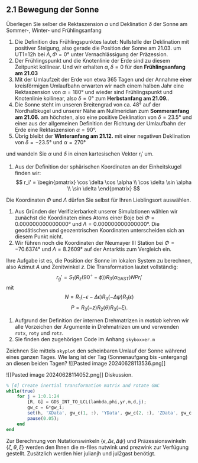 ## 2.1 Bewegung der Sonne

Überlegen Sie selber die Rektaszension $\alpha$ und Deklination $\delta$ der Sonne am Sommer-, Winter- und Frühlingsanfang

1. Die Definition des Frühlingspunktes lautet: Nullstelle der Deklination mit positiver Steigung, also gerade die Position der Sonne am 21.03. um UT1=12h bei $\Lambda,\Phi=0°$ unter Vernachlässigung der Präzession. 
2. Der Frühlingspunkt und die Knotenlinie der Erde sind zu diesem Zeitpunkt kollinear. Und wir erhalten $\alpha, \delta=0$ für den **Frühlingsanfang am 21.03**
3. Mit der Umlaufzeit der Erde von etwa 365 Tagen und der Annahme einer kreisförmigen Umlaufbahn erwarten wir nach einem halben Jahr eine Rektaszension von $\alpha=180°$ und wieder sind Frühlingspunkt und Knotenlinie kollinear, also $\delta=0°$ zum **Herbstanfang am 21.09.**.
4. Die Sonne steht im unseren Breitengrad von ca. 48° auf der Nordhalbkugel und unserer Nähe am Nullmeridian zum **Sommeranfang am 21.06.** am höchsten, also eine positive Deklination von $\delta=23.5°$ und einer aus der allgemeinen Definition der Richtung der Umlaufbahn der Erde eine Rektaszension $\alpha=90°$.
5. Übrig bleibt der **Winteranfang am 21.12.** mit einer negativen Deklination von $\delta=-23.5°$ und $\alpha=270°$

und wandeln Sie $\alpha$ und $\delta$ in einen kartesischen Vektor $r_i'$ um. 

1. Aus der Definition der sphärischen Koordinaten an der Einheitskugel finden wir:
$$
r_i' = \begin{pmatrix}
\cos \delta \cos \alpha \\
\cos \delta \sin \alpha \\
\sin \delta
\end{pmatrix}
$$

Die Koordinaten $\Phi$ und $\Lambda$ dürfen Sie selbst für Ihren Lieblingsort auswählen. 

1. Aus Gründen der Verifizierbarkeit unserer Simulationen wählen wir zunächst die Koordinaten eines Atoms einer Boje bei $\Phi=0.000000000000000°$ und $\Lambda=0.000000000000000°$. Die geodätischen und geozentrischen Koordinaten unterscheiden sich an diesem Punkt nicht. 
2. Wir führen noch die Koordinaten der Neumayer III Station bei $\Phi=-70.6374°$ und $\Lambda=8.2609°$ auf der Antarktis zum Vergleich ein.

Ihre Aufgabe ist es, die Position der Sonne im lokalen System zu berechnen, also Azimut $A$ und Zenitwinkel $z$. Die Transformation lautet vollständig:
$$ r_g' = S_1 (R_z(90^\circ - \phi)) R_3 (\alpha_{\text{GAST}}) N P r_i' $$
mit
$$ N = R_1 (-\epsilon - \Delta \epsilon) R_3 (-\Delta \psi) R_1 (\epsilon) $$
$$ P = R_3 (-z) R_2 (\theta) R_3 (-\xi) . $$
1. Aufgrund der Definition der internen Drehmatrizen in *matlab* kehren wir alle Vorzeichen der Argumente in Drehmatrizen um und verwenden `rotx`, `roty` und `rotz`.
2. Sie finden den zugehörigen Code im Anhang `skyboxxer.m`

Zeichnen Sie mittels `skyplot` den scheinbaren Umlauf der Sonne während eines ganzen Tages. Wie lang ist der Tag (Sonnenaufgang bis -untergang) an diesen beiden Tagen?
![[Pasted image 20240628113536.png]]

![[Pasted image 20240628114052.png]]
Diskussion.
```octave
% [4] Create inertial transformation matrix and rotate GWC
while(true)
	for j = 1:0.1:24
		[R, G] = GDS_INT_TO_LCL(lambda,phi,yr,m,d,j);
		gw_c = G*gw_i;
		set(h, 'XData', gw_c(1, :), 'YData', gw_c(2, :), 'ZData', gw_c(3, :));
		pause(0.05);
	end
end
```
Zur Berechnung von Nutationswinkeln $\{\epsilon, \Delta \epsilon, \Delta \psi\}$ und Präzessionswinkeln $\{\zeta, \theta, \xi\}$ werden den Ihnen die m-files nutwink und prezwink zur Verfügung gestellt. Zusätzlich werden hier julianjh und jul2gast benötigt.
